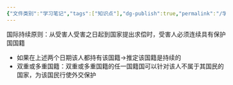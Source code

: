 ```yaml
---
{"文件类别":"学习笔记","tags":["知识点"],"dg-publish":true,"permalink":"/学习笔记studyup/知识点cheese/国籍持续原则/","dgPassFrontmatter":true,"created":"2024-10-22T11:13:38.420+08:00","updated":"2024-10-22T11:15:35.365+08:00"}
---
```


国际持续原则：从受害人受害之日起到国家提出求偿时，受害人必须连续具有保护国国籍
- 如果在上述两个日期该人都持有该国籍→推定该国籍是持续的
- 双重或多重国籍：双重或多重国籍的任一国籍国可以针对该人不属于其国民的国家，为该国民行使外交保护
